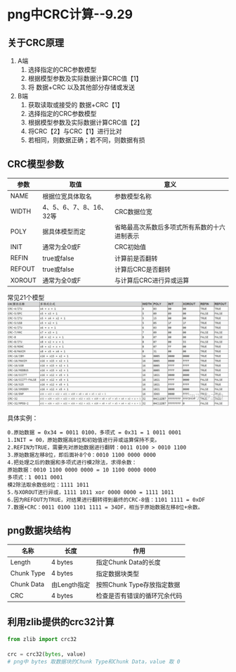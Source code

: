 #  png中CRC计算--9.29
## 关于CRC原理  
1. A端  
    1. 选择指定的CRC参数模型
    2. 根据模型参数及实际数据计算CRC值【1】
    3. 将 数据+CRC 以及其他部分存储或发送
2. B端
    1. 获取读取或接受的 数据+CRC【1】
    2. 选择指定的CRC参数模型
    3. 根据模型参数及实际数据计算CRC值【2】
    4. 将CRC【2】与CRC【1】进行比对
    5. 若相同，则数据正确；若不同，则数据有损

## CRC模型参数
|参数|取值|意义|
|---|---|---|
|NAME|根据位宽具体取名|参数模型名称|
|WIDTH|4、5、6、7、8、16、32等|CRC数据位宽|
|POLY|据具体模型而定|省略最高次系数后多项式所有系数的十六进制表示|
|INIT|通常为全0或F|CRC初始值|
|REFIN|true或false|计算前是否翻转|
|REFOUT|true或false|计算后CRC是否翻转|
|XOROUT|通常为全0或F|与计算后CRC进行异或运算|

常见21个模型  
![21个标准参数模型](./img/CRC参数模型.jpg)  

具体实例：  
```
0.原始数据 = 0x34 = 0011 0100，多项式 = 0x31 = 1 0011 0001
1.INIT = 00，原始数据高8位和初始值进行异或运算保持不变。
2.REFIN为TRUE，需要先对原始数据进行翻转：0011 0100 > 0010 1100
3.原始数据左移8位，即后面补8个0：0010 1100 0000 0000
4.把处理之后的数据和多项式进行模2除法，求得余数：
原始数据：0010 1100 0000 0000 = 10 1100 0000 0000
多项式：1 0011 0001
模2除法取余数低8位：1111 1011
5.与XOROUT进行异或，1111 1011 xor 0000 0000 = 1111 1011 
6.因为REFOUT为TRUE，对结果进行翻转得到最终的CRC-8值：1101 1111 = 0xDF
7.数据+CRC：0011 0100 1101 1111 = 34DF，相当于原始数据左移8位+余数。
```


## png数据块结构
|名称|长度|作用|
| ---| --- |--- |
|Length|4 bytes|指定Chunk Data的长度|
|Chunk Type|4 bytes|指定数据块类型|
|Chunk Data|由Length指定|按照Chunk Type存放指定数据|
|CRC|4 bytes|检查是否有错误的循环冗余代码| 


## 利用zlib提供的crc32计算
```python
from zlib import crc32

crc = crc32(bytes, value)
# png中 bytes 取数据块的Chunk Type和Chunk Data，value 取 0
```
